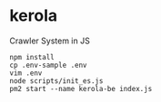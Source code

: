 # kerola
Crawler System in JS

```
npm install
cp .env-sample .env
vim .env
node scripts/init_es.js
pm2 start --name kerola-be index.js
```
